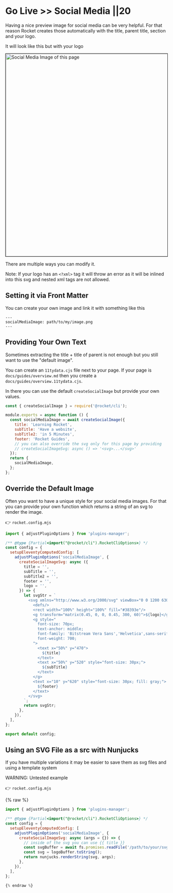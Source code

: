 # Go Live >> Social Media ||20

Having a nice preview image for social media can be very helpful.
For that reason Rocket creates those automatically with the title, parent title, section and your logo.

It will look like this but with your logo

<img src="{{ socialMediaImage }}" width="1200" height="630" alt="Social Media Image of this page" style="border: 1px solid #000" />

There are multiple ways you can modify it.

Note: If your logo has an `<?xml>` tag it will throw an error as it will be inlined into this svg and nested xml tags are not allowed.

## Setting it via Front Matter

You can create your own image and link it with something like this

```
---
socialMediaImage: path/to/my/image.png
---
```

## Providing Your Own Text

Sometimes extracting the title + title of parent is not enough but you still want to use the "default image".

You can create an `11tydata.cjs` file next to your page. If your page is `docs/guides/overview.md` then you create a `docs/guides/overview.11tydata.cjs`.

In there you can use the default `createSocialImage` but provide your own values.

```js
const { createSocialImage } = require('@rocket/cli');

module.exports = async function () {
  const socialMediaImage = await createSocialImage({
    title: 'Learning Rocket',
    subTitle: 'Have a website',
    subTitle2: 'in 5 Minutes',
    footer: 'Rocket Guides',
    // you can also override the svg only for this page by providing
    // createSocialImageSvg: async () => '<svg>...</svg>'
  });
  return {
    socialMediaImage,
  };
};
```

## Override the Default Image

Often you want to have a unique style for your social media images.
For that you can provide your own function which returns a string of an svg to render the image.

👉 `rocket.config.mjs`

```js
import { adjustPluginOptions } from 'plugins-manager';

/** @type {Partial<import("@rocket/cli").RocketCliOptions>} */
const config = {
  setupEleventyComputedConfig: [
    adjustPluginOptions('socialMediaImage', {
      createSocialImageSvg: async ({
        title = '',
        subTitle = '',
        subTitle2 = '',
        footer = '',
        logo = '',
      }) => {
        let svgStr = `
          <svg xmlns="http://www.w3.org/2000/svg" viewBox="0 0 1200 630" style="fill: #ecedef;">
            <defs/>
            <rect width="100%" height="100%" fill="#38393e"/>
            <g transform="matrix(0.45, 0, 0, 0.45, 300, 60)">${logo}</g>
            <g style="
              font-size: 70px;
              text-anchor: middle;
              font-family: 'Bitstream Vera Sans','Helvetica',sans-serif;
              font-weight: 700;
            ">
              <text x="50%" y="470">
                ${title}
              </text>
              <text x="50%" y="520" style="font-size: 30px;">
                ${subTitle}
              </text>
            </g>
            <text x="10" y="620" style="font-size: 30px; fill: gray;">
              ${footer}
            </text>
          </svg>
        `;
        return svgStr;
      },
    }),
  ],
};

export default config;
```

## Using an SVG File as a src with Nunjucks

If you have multiple variations it may be easier to save them as svg files and using a template system

WARNING: Untested example

👉 `rocket.config.mjs`

{% raw %}

```js
import { adjustPluginOptions } from 'plugins-manager';

/** @type {Partial<import("@rocket/cli").RocketCliOptions>} */
const config = {
  setupEleventyComputedConfig: [
    adjustPluginOptions('socialMediaImage', {
      createSocialImageSvg: async (args = {}) => {
        // inside of the svg you can use {{ title }}
        const svgBuffer = await fs.promises.readFile('/path/to/your/svg/file');
        const svg = logoBuffer.toString();
        return nunjucks.renderString(svg, args);
      },
    }),
  ],
};

{% endraw %}
```
